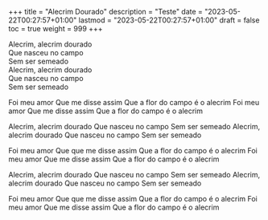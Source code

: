 +++
title = "Alecrim Dourado"
description = "Teste"
date = "2023-05-22T00:27:57+01:00"
lastmod = "2023-05-22T00:27:57+01:00"
draft = false
toc = true
weight = 999
+++

Alecrim, alecrim dourado\
Que nasceu no campo\
Sem ser semeado\
Alecrim, alecrim dourado\
Que nasceu no campo\
Sem ser semeado

Foi meu amor
Que me disse assim
Que a flor do campo é o alecrim
Foi meu amor
Que me disse assim
Que a flor do campo é o alecrim

Alecrim, alecrim dourado
Que nasceu no campo
Sem ser semeado
Alecrim, alecrim dourado
Que nasceu no campo
Sem ser semeado

Foi meu amor
Que que me disse assim
Que a flor do campo é o alecrim
Foi meu amor
Que me disse assim
Que a flor do campo é o alecrim

Alecrim, alecrim dourado
Que nasceu no campo
Sem ser semeado
Alecrim, alecrim dourado
Que nasceu no campo
Sem ser semeado

Foi meu amor
Que que me disse assim
Que a flor do campo é o alecrim
Foi meu amor
Que me disse assim
Que a flor do campo é o alecrim
